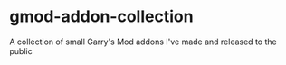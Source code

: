 # gmod-addon-collection
A collection of small Garry's Mod addons I've made and released to the public
